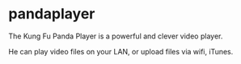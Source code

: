 # pandaplayer
The Kung Fu Panda Player is a powerful and clever video player.

He can play video files on your LAN, or upload files via wifi, iTunes.

